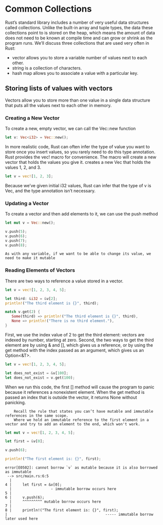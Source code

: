 # Common Collections

Rust’s standard library includes a number of very useful data structures called collections. 
Unlike the built-in array and tuple types, the data these collections point to is stored on the heap, which means the amount of data does not need to be known at compile time and can grow or shrink as the program runs.
We’ll discuss three collections that are used very often in Rust:
* vector allows you to store a variable number of values next to each other.
* string is a collection of characters.
* hash map allows you to associate a value with a particular key.

## Storing lists of values with vectors

Vectors allow you to store more than one value in a single data structure that puts all the values next to each other in memory. 

### Creating a New Vector

To create a new, empty vector, we can call the Vec::new function

```Rust
let v: Vec<i32> = Vec::new();
```

In more realistic code, Rust can often infer the type of value you want to store once you insert values, so you rarely need to do this type annotation. 
Rust provides the vec! macro for convenience. The macro will create a new vector that holds the values you give it.
creates a new Vec<i32> that holds the values 1, 2, and 3.

```Rust
let v = vec![1, 2, 3];
```
Because we’ve given initial i32 values, Rust can infer that the type of v is Vec<i32>, and the type annotation isn’t necessary.

### Updating a Vector

To create a vector and then add elements to it, we can use the push method
```Rust
let mut v = Vec::new();

v.push(5);
v.push(6);
v.push(7);
v.push(8);
```

```
As with any variable, if we want to be able to change its value, we need to make it mutable
```

### Reading Elements of Vectors

There are two ways to reference a value stored in a vector.

```Rust
let v = vec![1, 2, 3, 4, 5];

let third: &i32 = &v[2];
println!("The third element is {}", third);

match v.get(2) {
   Some(third) => println!("The third element is {}", third),
   None => println!("There is no third element."),
}
```

First, we use the index value of 2 to get the third element: vectors are indexed by number, starting at zero. Second, the two ways to get the third element are by using & and [], which gives us a reference, or by using the get method with the index passed as an argument, which gives us an Option<&T>.

```Rust
let v = vec![1, 2, 3, 4, 5];

let does_not_exist = &v[100];
let does_not_exist = v.get(100);
```

When we run this code, the first [] method will cause the program to panic because it references a nonexistent element. 
When the get method is passed an index that is outside the vector, it returns None without panicking.

```
    Recall the rule that states you can’t have mutable and immutable references in the same scope.
    Where we hold an immutable reference to the first element in a vector and try to add an element to the end, which won't work.

```

```Rust
let mut v = vec![1, 2, 3, 4, 5];

let first = &v[0];

v.push(6);

println!("The first element is: {}", first);
```

```
error[E0502]: cannot borrow `v` as mutable because it is also borrowed as immutable
 --> src/main.rs:6:5
  |
4 |     let first = &v[0];
  |                  - immutable borrow occurs here
5 |
6 |     v.push(6);
  |     ^^^^^^^^^ mutable borrow occurs here
7 |
8 |     println!("The first element is: {}", first);
|                                             ----- immutable borrow later used here
```